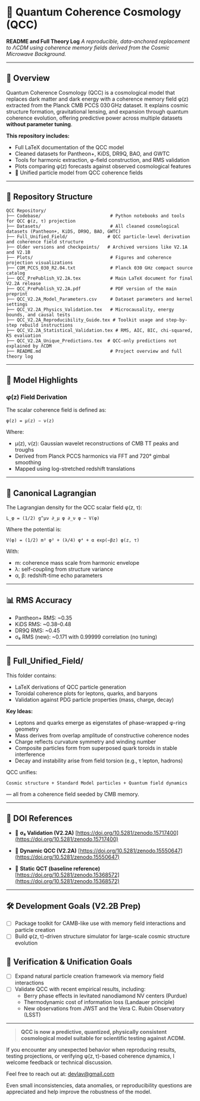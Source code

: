 # 🚀 Quantum Coherence Cosmology (QCC)

**README and Full Theory Log**
*A reproducible, data-anchored replacement to ΛCDM using coherence memory fields derived from the Cosmic Microwave Background.*

---

## 🔸 Overview

Quantum Coherence Cosmology (QCC) is a cosmological model that replaces dark matter and dark energy with a coherence memory field φ(z) extracted from the Planck CMB PCCS 030 GHz dataset. It explains cosmic structure formation, gravitational lensing, and expansion through quantum coherence evolution, offering predictive power across multiple datasets **without parameter tuning**.

**This repository includes:**

* Full LaTeX documentation of the QCC model
* Cleaned datasets for Pantheon+, KiDS, DR9Q, BAO, and GWTC
* Tools for harmonic extraction, φ-field construction, and RMS validation
* Plots comparing φ(z) forecasts against observed cosmological features
* 🔬 Unified particle model from QCC coherence fields

---

## 📁 Repository Structure

```
QCC Repository/
├── Codebase/                          # Python notebooks and tools for QCC ϕ(z, τ) projection
├── Datasets/                          # All cleaned cosmological datasets (Pantheon+, KiDS, DR9Q, BAO, GWTC)
├── Full_Unified_Field/               # QCC particle-level derivation and coherence field structure
├── Older versions and checkpoints/   # Archived versions like V2.1A and V2.1B
├── Plots/                             # Figures and coherence projection visualizations
├── COM_PCCS_030_R2.04.txt             # Planck 030 GHz compact source catalog
├── QCC_PrePublish_V2.2A.tex           # Main LaTeX document for final V2.2A release
├── QCC_PrePublish_V2.2A.pdf           # PDF version of the main preprint
├── QCC_V2.2A_Model_Parameters.csv     # Dataset parameters and kernel settings
├── QCC_V2.2A_Physics_Validation.tex   # Microcausality, energy bounds, and causal tests
├── QCC_V2.2A_Reproducibility_Guide.tex # Toolkit usage and step-by-step rebuild instructions
├── QCC_V2.2A_Statistical_Validation.tex # RMS, AIC, BIC, chi-squared, KS evaluation
├── QCC_V2.2A_Unique_Predictions.tex  # QCC-only predictions not explained by ΛCDM
├── README.md                          # Project overview and full theory log
```

---

## 🧠 Model Highlights

### φ(z) Field Derivation

The scalar coherence field is defined as:

```
φ(z) = μ(z) − ν(z)
```

Where:

* μ(z), ν(z): Gaussian wavelet reconstructions of CMB TT peaks and troughs
* Derived from Planck PCCS harmonics via FFT and 720° gimbal smoothing
* Mapped using log-stretched redshift translations

---

## 📜 Canonical Lagrangian

The Lagrangian density for the QCC scalar field φ(z, τ):

```
L_φ = (1/2) g^μν ∂_μ φ ∂_ν φ − V(φ)
```

Where the potential is:

```
V(φ) = (1/2) m² φ² + (λ/4) φ⁴ + α exp(−βz) φ(z, τ)
```

With:

* m: coherence mass scale from harmonic envelope
* λ: self-coupling from structure variance
* α, β: redshift-time echo parameters

---

## 📊 RMS Accuracy

* Pantheon+ RMS: \~0.35
* KiDS RMS: \~0.38–0.48
* DR9Q RMS: \~0.45
* σ₈ RMS (new): \~0.171 with 0.99999 correlation (no tuning)

---

## 🌌 Full\_Unified\_Field/

This folder contains:

* LaTeX derivations of QCC particle generation
* Toroidal coherence plots for leptons, quarks, and baryons
* Validation against PDG particle properties (mass, charge, decay)

**Key Ideas:**

* Leptons and quarks emerge as eigenstates of phase-wrapped φ-ring geometry
* Mass derives from overlap amplitude of constructive coherence nodes
* Charge reflects curvature symmetry and winding number
* Composite particles form from superposed quark toroids in stable interference
* Decay and instability arise from field torsion (e.g., τ lepton, hadrons)

QCC unifies:

```
Cosmic structure + Standard Model particles + Quantum field dynamics
```

— all from a coherence field seeded by CMB memory.

---

## 📌 DOI References

* 📘 **σ₈ Validation (V2.2A)**
  [https://doi.org/10.5281/zenodo.15717400](https://doi.org/10.5281/zenodo.15717400)

* 🌌 **Dynamic QCC (V2.2A)**
  [https://doi.org/10.5281/zenodo.15550647](https://doi.org/10.5281/zenodo.15550647)

* 🧪 **Static QCT (baseline reference)**
  [https://doi.org/10.5281/zenodo.15368572](https://doi.org/10.5281/zenodo.15368572)

---

## 🛠 Development Goals (V2.2B Prep)

* [ ] Package toolkit for CAMB-like use with memory field interactions and particle creation  
* [ ] Build φ(z, τ)-driven structure simulator for large-scale cosmic structure evolution  

## 🔬 Verification & Unification Goals

* [ ] Expand natural particle creation framework via memory field interactions  
* [ ] Validate QCC with recent empirical results, including:  
  - Berry phase effects in levitated nanodiamond NV centers (Purdue)  
  - Thermodynamic cost of information loss (Landauer principle)  
  - New observations from JWST and the Vera C. Rubin Observatory (LSST) 
---

> **QCC is now a predictive, quantized, physically consistent cosmological model suitable for scientific testing against ΛCDM.**

If you encounter any unexpected behavior when reproducing results, testing projections, or verifying φ(z, τ)-based coherence dynamics, I welcome feedback or technical discussion.

Feel free to reach out at: devlav@gmail.com

Even small inconsistencies, data anomalies, or reproducibility questions are appreciated and help improve the robustness of the model.
